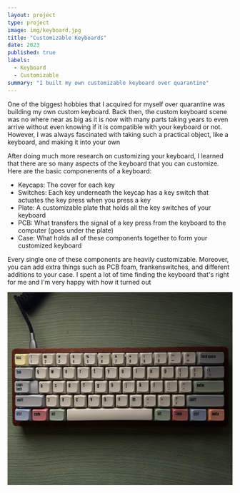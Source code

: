 ```yaml
---
layout: project
type: project
image: img/keyboard.jpg
title: "Customizable Keyboards"
date: 2023
published: true
labels:
  - Keyboard
  - Customizable
summary: "I built my own customizable keyboard over quarantine"
---
```

     
One of the biggest hobbies that I acquired for myself over quarantine was building my own custom keyboard. Back then, the custom keyboard scene was no where near as big as it is now with many parts taking years to even arrive without even knowing if it is compatible with your keyboard or not. However, I was always fascinated with taking such a practical object, like a keyboard, and making it into your own

After doing much more research on customizing your keyboard, I learned that there are so many aspects of the keyboard that you can customize. Here are the basic componenents of a keyboard:
- Keycaps: The cover for each key
- Switches: Each key underneath the keycap has a key switch that actuates the key press when you press a key
- Plate: A customizable plate that holds all the key switches of your keyboard
- PCB: What transfers the signal of a key press from the keyboard to the computer (goes under the plate)
- Case: What holds all of these components together to form your customized keyboard

Every single one of these components are heavily customizable. Moreover, you can add extra things such as PCB foam, frankenswitches, and different additions to your case. I spent a lot of time finding the keyboard that's right for me and I'm very happy with how it turned out

<img width=800px class="rounded float-start pe-4" 
     src="../img/keyboard.jpg" >
